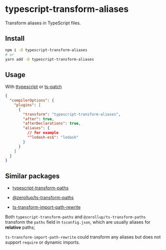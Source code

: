# typescript-transform-aliases

Transform aliases in TypeScript files.

## Install

```sh
npm i -D typescript-transform-aliases
# or
yarn add -D typescript-transform-aliases
```

## Usage

With [ttypescript](https://github.com/cevek/ttypescript/) or [ts-patch](https://github.com/nonara/ts-patch)

```json
{
  "compilerOptions": {
    "plugins": [
      {
        "transform": "typescript-transform-aliases",
        "after": true,
        "afterDeclarations": true,
        "aliases": {
          // for example
          "^lodash-es$": "lodash"
        }
      }
    ]
  }
}
```

## Similar packages

- [typescript-transform-paths](https://github.com/LeDDGroup/typescript-transform-paths)

- [@zerollup/ts-transform-paths](https://github.com/zerkalica/zerollup/tree/master/packages/ts-transform-paths/)

- [ts-transform-import-path-rewrite](https://github.com/dropbox/ts-transform-import-path-rewrite)

Both `typescript-transform-paths` and `@zerollup/ts-transform-paths` transform the `paths` field in `tsconfig.json`, which are usually aliases for **relative** paths;

`ts-transform-import-path-rewrite` could transform any aliases but does not support `require` or dynamic imports.
